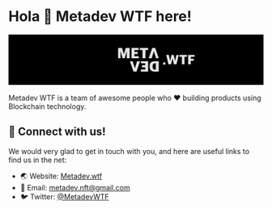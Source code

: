 # Hola 👋 Metadev WTF here!

![Metadev](https://raw.githubusercontent.com/Metadev-NFT/.github/main/profile/m4.png)

Metadev WTF is a team of awesome people who ❤️️ building products using Blockchain technology.

## 🤝 Connect with us!

We would very glad to get in touch with you, and here are useful links to find us in the net:

- 🌏 Website: [Metadev.wtf](https://metadev.wtf)
- 📧 Email: [metadev.nft@gmail.com](mailto:metadev.nft@gmail.com)
- 🐦 Twitter: [@MetadevWTF](https://twitter.com/MetadevWTF)
